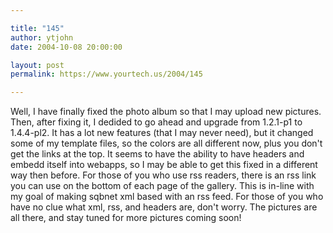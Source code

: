 ```yaml
---

title: "145"
author: ytjohn
date: 2004-10-08 20:00:00

layout: post
permalink: https://www.yourtech.us/2004/145

---
```

Well, I have finally fixed the photo album so that I may upload new pictures.  Then, after fixing it, I dedided to go ahead and upgrade from 1.2.1-p1 to 1.4.4-pl2.  It has a lot new features (that I may never need), but it changed some of my template files, so the colors are all different now, plus you don't get the links at the top.  It seems to have the ability to have headers and embedd itself into webapps, so I may be able to get this fixed in a different way then before.  For those of you who use rss readers, there is an rss link you can use on the bottom of each page of the gallery.  This is in-line with my goal of making sqbnet xml based with an rss feed.  For those of you who have no clue what xml, rss, and headers are, don't worry.  The pictures are all there, and stay tuned for more pictures coming soon!

